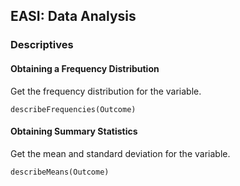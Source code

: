 
## EASI: Data Analysis

### Descriptives

####  Obtaining a Frequency Distribution

Get the frequency distribution for the variable.

```{r}
describeFrequencies(Outcome)
```

#### Obtaining Summary Statistics

Get the mean and standard deviation for the variable.

```{r}
describeMeans(Outcome)
```
